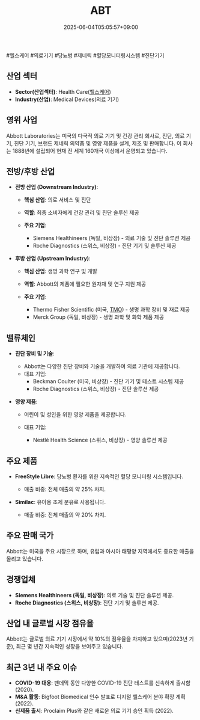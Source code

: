 ﻿---
title: "ABT"
date: 2025-06-04T05:05:57+09:00
lastmod: 2025-06-04T05:05:57+09:00
type: docs
sidebar:
  open: true
weight: 15
---
<div style="display:none">
  <meta property="article:published_time" content="2025-06-03T20:05:57Z" />
  <meta property="article:modified_time" content="2025-06-03T20:05:57Z" />
</div>
#헬스케어 #의료기기 #당뇨병 #제네릭 #혈당모니터링시스템 #진단기기 

## 산업 섹터

- **Sector(산업섹터)**: Health Care([헬스케어](/industry-study/2산업헬스케어/))
- **Industry(산업)**: Medical Devices(의료 기기)

## 영위 사업

Abbott Laboratories는 미국의 다국적 의료 기기 및 건강 관리 회사로, 진단, 의료 기기, 진단 기기, 브랜드 제네릭 의약품 및 영양 제품을 설계, 제조 및 판매합니다. 이 회사는 1888년에 설립되어 현재 전 세계 160개국 이상에서 운영되고 있습니다.

## 전방/후방 산업

- **전방 산업 (Downstream Industry)**:
    
    - **핵심 산업**: 의료 서비스 및 진단
    - **역할**: 최종 소비자에게 건강 관리 및 진단 솔루션 제공
    - **주요 기업**:
        
        - Siemens Healthineers (독일, 비상장) - 의료 기술 및 진단 솔루션 제공
        - Roche Diagnostics (스위스, 비상장) - 진단 기기 및 솔루션 제공

- **후방 산업 (Upstream Industry)**:
    
    - **핵심 산업**: 생명 과학 연구 및 개발
    - **역할**: Abbott의 제품에 필요한 원자재 및 연구 지원 제공
    - **주요 기업**:
        
        - Thermo Fisher Scientific (미국, [TMO](/company-analysis/tmo/)) - 생명 과학 장비 및 재료 제공
        - Merck Group (독일, 비상장) - 생명 과학 및 화학 제품 제공

## 밸류체인

- **진단 장비 및 기술**:
    
    - Abbott는 다양한 진단 장비와 기술을 개발하여 의료 기관에 제공합니다.
    - 대표 기업:
        - Beckman Coulter (미국, 비상장) - 진단 기기 및 테스트 시스템 제공
        - Roche Diagnostics (스위스, 비상장) - 진단 솔루션 제공
- **영양 제품**:
    
    - 어린이 및 성인을 위한 영양 제품을 제공합니다.
    - 대표 기업:
        
        - Nestlé Health Science (스위스, 비상장) - 영양 솔루션 제공

## 주요 제품

- **FreeStyle Libre**: 당뇨병 환자를 위한 지속적인 혈당 모니터링 시스템입니다.
    
    - 매출 비중: 전체 매출의 약 25% 차지.
    
- **Similac**: 유아용 조제 분유로 사용됩니다.
    
    - 매출 비중: 전체 매출의 약 20% 차지.

## 주요 판매 국가

Abbott는 미국을 주요 시장으로 하며, 유럽과 아시아 태평양 지역에서도 중요한 매출을 올리고 있습니다.

## 경쟁업체

- **Siemens Healthineers (독일, 비상장)**: 의료 기술 및 진단 솔루션 제공.
- **Roche Diagnostics (스위스, 비상장)**: 진단 기기 및 솔루션 제공.

## 산업 내 글로벌 시장 점유율

Abbott는 글로벌 의료 기기 시장에서 약 10%의 점유율을 차지하고 있으며(2023년 기준), 최근 몇 년간 지속적인 성장을 보여주고 있습니다.

## 최근 3년 내 주요 이슈

- **COVID-19 대응**: 팬데믹 동안 다양한 COVID-19 진단 테스트를 신속하게 출시함 (2020).
- **M&A 활동**: Bigfoot Biomedical 인수 발표로 디지털 헬스케어 분야 확장 계획 (2022).
- **신제품 출시**: Proclaim Plus와 같은 새로운 의료 기기 승인 획득 (2022).
